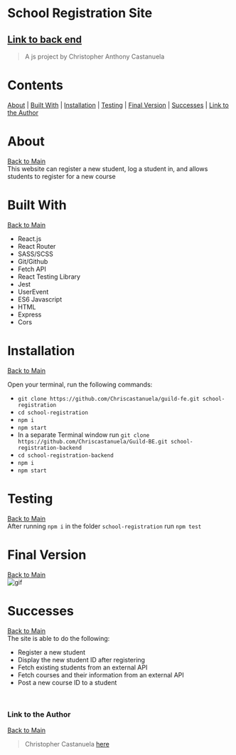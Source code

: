 <a name="mainContents"></a>
# School Registration Site
## [Link to back end](https://github.com/Chriscastanuela/Guild-BE)
> A js project by Christopher Anthony Castanuela

# Contents 

<!--
* [About](#about)
* [Built With](#bw)
* [Installation](#i)
* [Testing](#testing)
* [Final Version](#final-version)
* [Successes](#successes)
* [Link to the Author](#ltta)
-->

[About](#about) | [Built With](#bw) | [Installation](#i) | [Testing](#testing) | [Final Version](#final-version) | [Successes](#successes) | [Link to the Author](#ltta)

<a name="about"></a>
# About 

[Back to Main](#mainContents)<br>
This website can register a new student, log a student in, and allows students to register for a new course

<a name="bw"></a>
# Built With

[Back to Main](#mainContents)
<ul>
    <li>React.js</li>
    <li>React Router</li>
    <li>SASS/SCSS</li>
    <li>Git/Github</li>
    <li>Fetch API</li>
    <li>React Testing Library</li>
    <li>Jest</li>
    <li>UserEvent</li>
    <li>ES6 Javascript</li>
    <li>HTML</li>
    <li>Express</li>
    <li>Cors</li>
</ul>

<a name="i"></a>
# Installation

[Back to Main](#mainContents)

Open your terminal, run the following commands:
* `git clone https://github.com/Chriscastanuela/guild-fe.git school-registration`
* `cd school-registration`
* `npm i`
* `npm start`
* In a separate Terminal window run `git clone https://github.com/Chriscastanuela/Guild-BE.git school-registration-backend`
* `cd school-registration-backend`
* `npm i`
* `npm start`

<a name="testing"></a>
# Testing

[Back to Main](#mainContents)<br>
After running `npm i` in the folder `school-registration` run `npm test`<br>

<!-- # Wireframe
<img width="1393" alt="Screen Shot 2020-11-10 at 7 22 53 AM" src="https://user-images.githubusercontent.com/62910433/98686241-8e1d9e80-2325-11eb-9c01-eaaa6d347165.png"> -->

<a name="final-version"></a>
# Final Version
[Back to Main](#mainContents)<br>
![gif](https://user-images.githubusercontent.com/62910433/111737413-32b86b80-8845-11eb-9285-353873c55018.gif)

<a name="successes"></a>
# Successes

[Back to Main](#mainContents)</br>
The site is able to do the following:
<ul>
    <li>Register a new student</li>
    <li>Display the new student ID after registering</li>
    <li>Fetch existing students from an external API</li>
    <li>Fetch courses and their information from an external API</li>
    <li>Post a new course ID to a student</li>
</ul><br>

<a name="ltta"></a>
### Link to the Author

[Back to Main](#mainContents)
> Christopher Castanuela [here](https://chriscastanuela.github.io/cac/)

<!-- ### Deployment

This section has moved here: [https://facebook.github.io/create-react-app/docs/deployment](https://facebook.github.io/create-react-app/docs/deployment)

### `npm run build` fails to minify

This section has moved here: [https://facebook.github.io/create-react-app/docs/troubleshooting#npm-run-build-fails-to-minify](https://facebook.github.io/create-react-app/docs/troubleshooting#npm-run-build-fails-to-minify) -->
